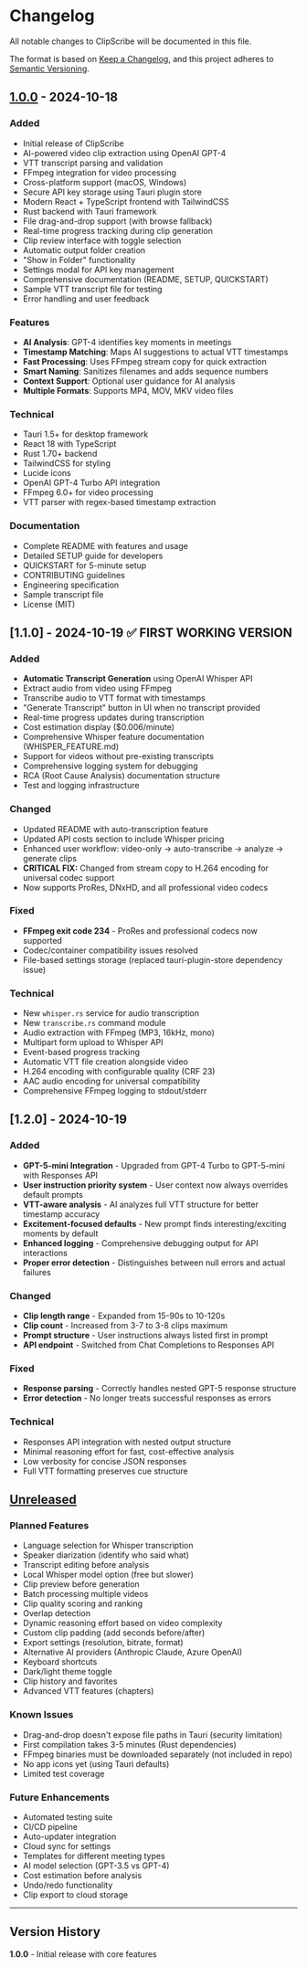 # Changelog

All notable changes to ClipScribe will be documented in this file.

The format is based on [Keep a Changelog](https://keepachangelog.com/en/1.0.0/),
and this project adheres to [Semantic Versioning](https://semver.org/spec/v2.0.0.html).

## [1.0.0] - 2024-10-18

### Added
- Initial release of ClipScribe
- AI-powered video clip extraction using OpenAI GPT-4
- VTT transcript parsing and validation
- FFmpeg integration for video processing
- Cross-platform support (macOS, Windows)
- Secure API key storage using Tauri plugin store
- Modern React + TypeScript frontend with TailwindCSS
- Rust backend with Tauri framework
- File drag-and-drop support (with browse fallback)
- Real-time progress tracking during clip generation
- Clip review interface with toggle selection
- Automatic output folder creation
- "Show in Folder" functionality
- Settings modal for API key management
- Comprehensive documentation (README, SETUP, QUICKSTART)
- Sample VTT transcript file for testing
- Error handling and user feedback

### Features
- **AI Analysis**: GPT-4 identifies key moments in meetings
- **Timestamp Matching**: Maps AI suggestions to actual VTT timestamps
- **Fast Processing**: Uses FFmpeg stream copy for quick extraction
- **Smart Naming**: Sanitizes filenames and adds sequence numbers
- **Context Support**: Optional user guidance for AI analysis
- **Multiple Formats**: Supports MP4, MOV, MKV video files

### Technical
- Tauri 1.5+ for desktop framework
- React 18 with TypeScript
- Rust 1.70+ backend
- TailwindCSS for styling
- Lucide icons
- OpenAI GPT-4 Turbo API integration
- FFmpeg 6.0+ for video processing
- VTT parser with regex-based timestamp extraction

### Documentation
- Complete README with features and usage
- Detailed SETUP guide for developers
- QUICKSTART for 5-minute setup
- CONTRIBUTING guidelines
- Engineering specification
- Sample transcript file
- License (MIT)

## [1.1.0] - 2024-10-19  ✅ FIRST WORKING VERSION

### Added
- **Automatic Transcript Generation** using OpenAI Whisper API
- Extract audio from video using FFmpeg
- Transcribe audio to VTT format with timestamps
- "Generate Transcript" button in UI when no transcript provided
- Real-time progress updates during transcription
- Cost estimation display ($0.006/minute)
- Comprehensive Whisper feature documentation (WHISPER_FEATURE.md)
- Support for videos without pre-existing transcripts
- Comprehensive logging system for debugging
- RCA (Root Cause Analysis) documentation structure
- Test and logging infrastructure

### Changed
- Updated README with auto-transcription feature
- Updated API costs section to include Whisper pricing
- Enhanced user workflow: video-only → auto-transcribe → analyze → generate clips
- **CRITICAL FIX:** Changed from stream copy to H.264 encoding for universal codec support
- Now supports ProRes, DNxHD, and all professional video codecs

### Fixed
- **FFmpeg exit code 234** - ProRes and professional codecs now supported
- Codec/container compatibility issues resolved
- File-based settings storage (replaced tauri-plugin-store dependency issue)

### Technical
- New `whisper.rs` service for audio transcription
- New `transcribe.rs` command module
- Audio extraction with FFmpeg (MP3, 16kHz, mono)
- Multipart form upload to Whisper API
- Event-based progress tracking
- Automatic VTT file creation alongside video
- H.264 encoding with configurable quality (CRF 23)
- AAC audio encoding for universal compatibility
- Comprehensive FFmpeg logging to stdout/stderr

## [1.2.0] - 2024-10-19

### Added
- **GPT-5-mini Integration** - Upgraded from GPT-4 Turbo to GPT-5-mini with Responses API
- **User instruction priority system** - User context now always overrides default prompts
- **VTT-aware analysis** - AI analyzes full VTT structure for better timestamp accuracy
- **Excitement-focused defaults** - New prompt finds interesting/exciting moments by default
- **Enhanced logging** - Comprehensive debugging output for API interactions
- **Proper error detection** - Distinguishes between null errors and actual failures

### Changed
- **Clip length range** - Expanded from 15-90s to 10-120s
- **Clip count** - Increased from 3-7 to 3-8 clips maximum
- **Prompt structure** - User instructions always listed first in prompt
- **API endpoint** - Switched from Chat Completions to Responses API

### Fixed
- **Response parsing** - Correctly handles nested GPT-5 response structure
- **Error detection** - No longer treats successful responses as errors

### Technical
- Responses API integration with nested output structure
- Minimal reasoning effort for fast, cost-effective analysis
- Low verbosity for concise JSON responses
- Full VTT formatting preserves cue structure

## [Unreleased]

### Planned Features
- Language selection for Whisper transcription
- Speaker diarization (identify who said what)
- Transcript editing before analysis
- Local Whisper model option (free but slower)
- Clip preview before generation
- Batch processing multiple videos
- Clip quality scoring and ranking
- Overlap detection
- Dynamic reasoning effort based on video complexity
- Custom clip padding (add seconds before/after)
- Export settings (resolution, bitrate, format)
- Alternative AI providers (Anthropic Claude, Azure OpenAI)
- Keyboard shortcuts
- Dark/light theme toggle
- Clip history and favorites
- Advanced VTT features (chapters)

### Known Issues
- Drag-and-drop doesn't expose file paths in Tauri (security limitation)
- First compilation takes 3-5 minutes (Rust dependencies)
- FFmpeg binaries must be downloaded separately (not included in repo)
- No app icons yet (using Tauri defaults)
- Limited test coverage

### Future Enhancements
- Automated testing suite
- CI/CD pipeline
- Auto-updater integration
- Cloud sync for settings
- Templates for different meeting types
- AI model selection (GPT-3.5 vs GPT-4)
- Cost estimation before analysis
- Undo/redo functionality
- Clip export to cloud storage

---

## Version History

**1.0.0** - Initial release with core features

[1.0.0]: https://github.com/yourusername/clipscribe/releases/tag/v1.0.0
[Unreleased]: https://github.com/yourusername/clipscribe/compare/v1.0.0...HEAD
